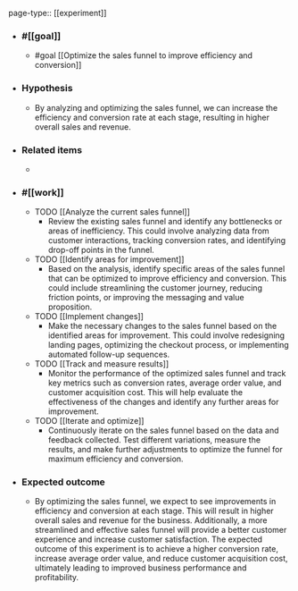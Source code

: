 page-type:: [[experiment]]



  - ### #[[goal]]
    - #goal [[Optimize the sales funnel to improve efficiency and conversion]]
  - ### Hypothesis
    - By analyzing and optimizing the sales funnel, we can increase the efficiency and conversion rate at each stage, resulting in higher overall sales and revenue.
  - ### Related items
    - 
  - ### #[[work]]
    - TODO [[Analyze the current sales funnel]]
      - Review the existing sales funnel and identify any bottlenecks or areas of inefficiency. This could involve analyzing data from customer interactions, tracking conversion rates, and identifying drop-off points in the funnel.
    - TODO [[Identify areas for improvement]]
      - Based on the analysis, identify specific areas of the sales funnel that can be optimized to improve efficiency and conversion. This could include streamlining the customer journey, reducing friction points, or improving the messaging and value proposition.
    - TODO [[Implement changes]]
      - Make the necessary changes to the sales funnel based on the identified areas for improvement. This could involve redesigning landing pages, optimizing the checkout process, or implementing automated follow-up sequences.
    - TODO [[Track and measure results]]
      - Monitor the performance of the optimized sales funnel and track key metrics such as conversion rates, average order value, and customer acquisition cost. This will help evaluate the effectiveness of the changes and identify any further areas for improvement.
    - TODO [[Iterate and optimize]]
      - Continuously iterate on the sales funnel based on the data and feedback collected. Test different variations, measure the results, and make further adjustments to optimize the funnel for maximum efficiency and conversion.
  - ### Expected outcome
    - By optimizing the sales funnel, we expect to see improvements in efficiency and conversion at each stage. This will result in higher overall sales and revenue for the business. Additionally, a more streamlined and effective sales funnel will provide a better customer experience and increase customer satisfaction. The expected outcome of this experiment is to achieve a higher conversion rate, increase average order value, and reduce customer acquisition cost, ultimately leading to improved business performance and profitability.
